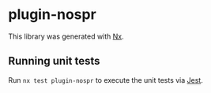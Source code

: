 # plugin-nospr

This library was generated with [Nx](https://nx.dev).

## Running unit tests

Run `nx test plugin-nospr` to execute the unit tests via [Jest](https://jestjs.io).
